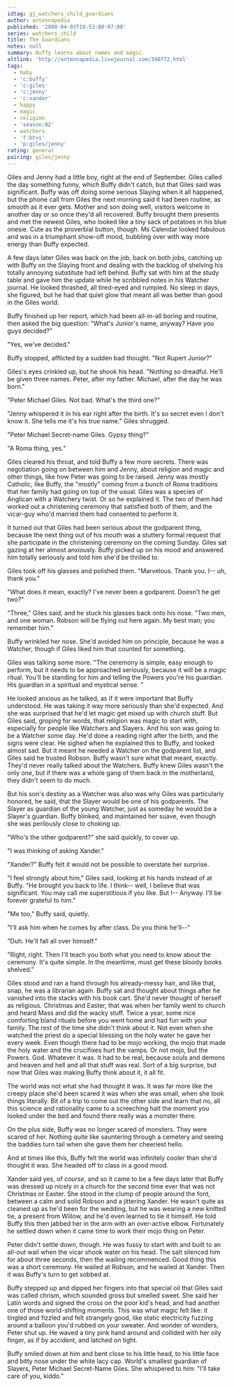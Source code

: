 ```yaml
---
idtag: gj_watchers_child_guardians
author: antennapedia
published: '2008-04-03T19:53:00-07:00'
series: watchers_child
title: The Guardians
notes: null
summary: Buffy learns about names and magic.
altlink: 'http://antennapedia.livejournal.com/340772.html'
tags:
  - baby
  - 'c:buffy'
  - 'c:giles'
  - 'c:jenny'
  - 'c:xander'
  - happy
  - magic
  - religion
  - 'season:02'
  - watchers
  - 'f:btvs'
  - 'p:giles/jenny'
rating: general
pairing: giles/jenny
---
```

Giles and Jenny had a little boy, right at the end of September. Giles called the day something funny, which Buffy didn't catch, but that Giles said was significant. Buffy was off doing some serious Slaying when it all happened, but the phone call from Giles the next morning said it had been routine, as smooth as it ever gets. Mother and son doing well, visitors welcome in another day or so once they'd all recovered. Buffy brought them presents and met the newest Giles, who looked like a tiny sack of potatoes in his blue onesie. Cute as the proverbial button, though. Ms Calendar looked fabulous and was in a triumphant show-off mood, bubbling over with way more energy than Buffy expected.

A few days later Giles was back on the job, back on both jobs, catching up with Buffy on the Slaying front and dealing with the backlog of shelving his totally annoying substitute had left behind. Buffy sat with him at the study table and gave him the update while he scribbled notes in his Watcher journal. He looked thrashed, all tired-eyed and rumpled. No sleep in days, she figured, but he had that quiet glow that meant all was better than good in the Giles world.

Buffy finished up her report, which had been all-in-all boring and routine, then asked the big question: "What's Junior's name, anyway? Have you guys decided?"

"Yes, we've decided."

Buffy stopped, afflicted by a sudden bad thought. "Not Rupert Junior?"

Giles's eyes crinkled up, but he shook his head. "Nothing so dreadful. He'll be given three names. Peter, after my father. Michael, after the day he was born."

"Peter Michael Giles. Not bad. What's the third one?"

"Jenny whispered it in his ear right after the birth. It's so secret even I don't know it. She tells me it's his true name." Giles shrugged.

"Peter Michael Secret-name Giles. Gypsy thing?"

"A Roma thing, yes."

Giles cleared his throat, and told Buffy a few more secrets. There was negotiation going on between him and Jenny, about religion and magic and other things, like how Peter was going to be raised. Jenny was mostly Catholic, like Buffy, the "mostly" coming from a bunch of Roma traditions that her family had going on top of the usual. Giles was a species of Anglican with a Watchery twist. Or so he explained it. The two of them had worked out a christening ceremony that satisfied both of them, and the vicar-guy who'd married them had consented to perform it.

It turned out that Giles had been serious about the godparent thing, because the next thing out of his mouth was a stuttery formal request that she participate in the christening ceremony on the coming Sunday. Giles sat gazing at her almost anxiously. Buffy picked up on his mood and answered him totally seriously and told him she'd be thrilled to. 

Giles took off his glasses and polished them. "Marvelous. Thank you. I-- uh, thank you."

"What does it mean, exactly? I've never been a godparent. Doesn't he get two?"

"Three," Giles said, and he stuck his glasses back onto his nose. "Two men, and one woman. Robson will be flying out here again. My best man; you remember him."

Buffy wrinkled her nose. She'd avoided him on principle, because he was a Watcher, though if Giles liked him that counted for something.

Giles was talking some more. "The ceremony is simple, easy enough to perform, but it needs to be approached seriously, because it will be a magic ritual. You'll be standing for him and telling the Powers you're his guardian. His guardian in a spiritual and mystical sense. " 

He looked anxious as he talked, as if it were important that Buffy understood. He was taking it way more seriously than she'd expected. And she was surprised that he'd let magic get mixed up with church stuff. But Giles said, groping for words, that religion was magic to start with, especially for people like Watchers and Slayers. And his son was going to be a Watcher some day. He'd done a reading right after the birth, and the signs were clear. He sighed when he explained this to Buffy, and looked almost sad. But it meant he needed a Watcher on the godparent list, and Giles said he trusted Robson. Buffy wasn't sure what that meant, exactly. They'd never really talked about the Watchers. Buffy knew Giles wasn't the only one, but if there was a whole gang of them back in the motherland, they didn't seem to do much.

But his son's destiny as a Watcher was also was why Giles was particularly honored, he said, that the Slayer would be one of his godparents. The Slayer as guardian of the young Watcher, just as someday he would be a Slayer's guardian. Buffy blinked, and maintained her suave, even though she was perilously close to choking up.

"Who's the other godparent?" she said quickly, to cover up.

"I was thinking of asking Xander."

"Xander?" Buffy felt it would not be possible to overstate her surprise.

"I feel strongly about him," Giles said, looking at his hands instead of at Buffy. "He brought you back to life. I think-- well, I believe that was significant. You may call me superstitious if you like. But I-- Anyway. I'll be forever grateful to him."

"Me too," Buffy said, quietly. 

"I'll ask him when he comes by after class. Do you think he'll--"

"Duh. He'll fall all over himself."

"Right, right. Then I'll teach you both what you need to know about the ceremony. It's quite simple. In the meantime, must get these bloody books shelved." 

Giles stood and ran a hand through his already-messy hair, and like that, snap, he was a librarian again. Buffy sat and thought about things after he vanished into the stacks with his book cart. She'd never thought of herself as religious. Christmas and Easter, that was when her family went to church and heard Mass and did the wacky stuff. Twice a year, some nice comforting bland rituals before you went home and had fun with your family. The rest of the time she didn't think about it. Not even when she watched the priest do a special blessing on the holy water he gave her every week. Even though there had to be mojo working, the mojo that made the holy water and the crucifixes hurt the vamps. Or not mojo, but the Powers. God. Whatever it was. It had to be real, because souls and demons and heaven and hell and all that stuff was real. Sort of a big surprise, but now that Giles was making Buffy think about it, it all fit.

The world was not what she had thought it was. It was far more like the creepy place she'd been scared it was when she was small, when she took things literally. Bit of a trip to come out the other side and learn that no, all this science and rationality came to a screeching halt the moment you looked under the bed and found there really was a monster there. 

On the plus side, Buffy was no longer scared of monsters. They were scared of her. Nothing quite like sauntering through a cemetery and seeing the baddies turn tail when she gave them her cheeriest hello.

And at times like this, Buffy felt the world was infinitely cooler than she'd thought it was. She headed off to class in a good mood.

Xander said yes, of <em>course</em>, and so it came to be a few days later that Buffy was dressed up nicely in a church for the second time ever that was not Christmas or Easter. She stood in the clump of people around the font, between a calm and solid Robson and a jittering Xander. He wasn't quite as cleaned up as he'd been for the wedding, but he was wearing a new knitted tie, a present from Willow, and he'd even learned to tie it himself. He told Buffy this then jabbed her in the arm with an over-active elbow. Fortunately he settled down when it came time to work their mojo thing on Peter.

Peter didn't settle down, though. He was fussy to start with and built to an all-out wail when the vicar shook water on his head. The salt silenced him for about three seconds, then the wailing recommenced. Good thing this was a short ceremony. He wailed at Robson, and he wailed at Xander. Then it was Buffy's turn to get sobbed at.

Buffy stepped up and dipped her fingers into that special oil that Giles said was called chrism, which sounded gross but smelled sweet. She said her Latin words and signed the cross on the poor kid's head, and had another one of those world-shifting moments. This was what magic felt like: it tingled and fizzled and felt strangely good, like static electricity fuzzing around a balloon you'd rubbed on your sweater. And wonder of wonders, Peter shut up. He waved a tiny pink hand around and collided with her oily finger, as if by accident, and latched on tight. 

Buffy smiled down at him and bent close to his little head, to his little face and bitty nose under the white lacy cap. World's smallest guardian of Slayers, Peter Michael Secret-Name Giles. She whispered to him: "I'll take care of you, kiddo."
